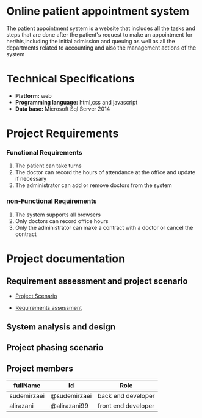 # Online patient appointment system
The patient appointment system is a website that includes all the tasks and steps that are done after the patient's request to make an appointment for her/his,including the initial admission and queuing as well as all the departments related to accounting and also the management actions of the system



# Technical Specifications
- **Platform:** web
- **Programming language:** html,css and javascript
- **Data base:** Microsoft Sql Server 2014


# Project Requirements

### Functional Requirements
1. The patient can take turns
2. The doctor can record the hours of attendance at the office and update if necessary 
3. The administrator can add or remove doctors from the system 


### non-Functional Requirements
1. The system supports all browsers
2. Only doctors can record office hours
3. Only the administrator can make a contract with a doctor or cancel the contract


# Project documentation

## Requirement assessment and project scenario


- [Project Scenario](https://github.com/AliRazani99/Online_System_Software/tree/main/Documentaion/Requirements%20and%20scenario)


- [Requirements assessment](https://github.com/AliRazani99/Online_System_Software/tree/main/Documentaion/Requirements_and_scenario)


## System analysis and design



## Project phasing scenario










## Project members
  fullName|Id|Role
  --------|--|----
  sudemirzaei|@sudemirzaei|back end developer
  alirazani  |@alirazani99|front end developer


